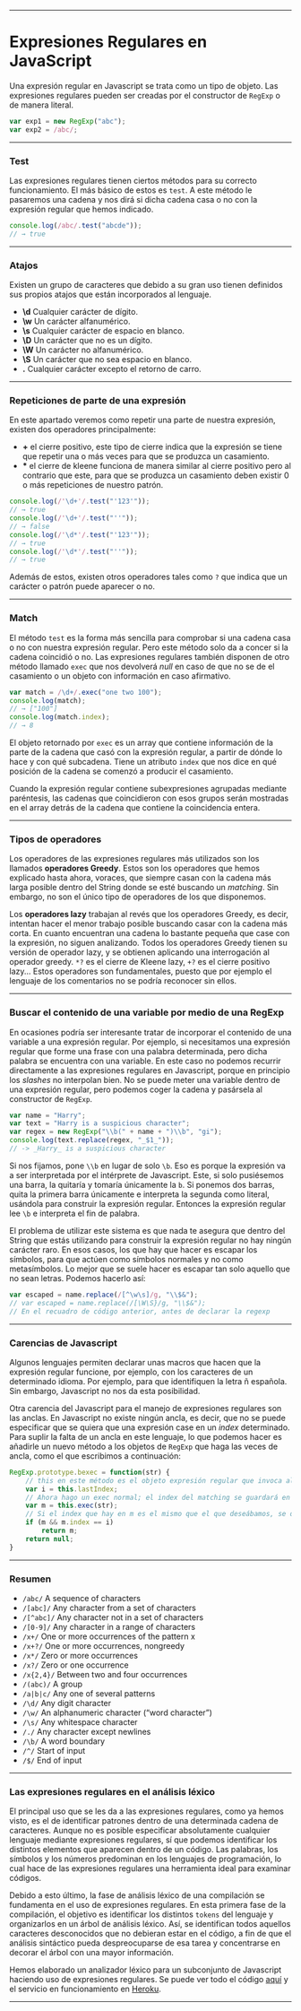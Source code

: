 
---

# Expresiones Regulares en JavaScript

Una expresión regular en Javascript se trata como un tipo de objeto. Las expresiones regulares pueden ser creadas por el constructor de `RegExp` o de manera literal.

```javascript
var exp1 = new RegExp("abc");
var exp2 = /abc/;
```

---

### Test

Las expresiones regulares tienen ciertos métodos para su correcto funcionamiento. El más básico de estos es `test`. A este método le pasaremos una cadena y nos dirá si dicha cadena casa o no con la expresión regular que hemos indicado.

```javascript
console.log(/abc/.test("abcde"));
// → true
```

---

### Atajos

Existen un grupo de caracteres que debido a su gran uso tienen definidos sus propios atajos que están incorporados al lenguaje.

* **\d** Cualquier carácter de dígito.
* **\w** Un carácter alfanumérico.
* **\s** Cualquier carácter de espacio en blanco.
* **\D** Un carácter que no es un dígito.
* **\W** Un carácter no alfanumérico.
* **\S** Un carácter que no sea espacio en blanco.
* **.** Cualquier carácter excepto el retorno de carro.

---

### Repeticiones de parte de una expresión

En este apartado veremos como repetir una parte de nuestra expresión, existen dos operadores principalmente:

* **+** el cierre positivo, este tipo de cierre indica que la expresión se tiene que repetir una o más veces para que se produzca un casamiento.
* __*__ el cierre de kleene funciona de manera similar al cierre positivo pero al contrario que este, para que se produzca un casamiento deben existir 0 o más repeticiones de nuestro patrón.

```javascript
console.log(/'\d+'/.test("'123'"));
// → true
console.log(/'\d+'/.test("''"));
// → false
console.log(/'\d*'/.test("'123'"));
// → true
console.log(/'\d*'/.test("''"));
// → true
```

Además de estos, existen otros operadores tales como `?` que indica que un carácter o patrón puede aparecer o no.

---

### Match

El método `test` es la forma más sencilla para comprobar si una cadena casa o no con nuestra expresión regular. Pero este método solo da a concer si la cadena coincidió o no. Las expresiones regulares también disponen de otro método llamado `exec` que nos devolverá _null_ en caso de que no se de el casamiento o un objeto con información en caso afirmativo.

```javascript
var match = /\d+/.exec("one two 100");
console.log(match);
// → ["100"]
console.log(match.index);
// → 8
```

El objeto retornado por `exec` es un array que contiene información de la parte de la cadena que casó con la expresión regular, a partir de dónde lo hace y con qué subcadena. Tiene un atributo `index` que nos dice en qué posición de la cadena se comenzó a producir el casamiento.

Cuando la expresión regular contiene subexpresiones agrupadas mediante paréntesis, las cadenas que coincidieron con esos grupos serán mostradas en el array detrás de la cadena que contiene la coincidencia entera.

---

### Tipos de operadores

Los operadores de las expresiones regulares más utilizados son los llamados **operadores Greedy**. Estos son los operadores que hemos explicado hasta ahora, voraces, que siempre casan con la cadena más larga posible dentro del String donde se esté buscando un _matching_. Sin embargo, no son el único tipo de operadores de los que disponemos.

Los **operadores lazy** trabajan al revés que los operadores Greedy, es decir, intentan hacer el menor trabajo posible buscando casar con la cadena más corta. En cuanto encuentran una cadena lo bastante pequeña que case con la expresión, no siguen analizando. Todos los operadores Greedy tienen su versión de operador lazy, y se obtienen aplicando una interrogación al operador greedy. `*?` es el cierre de Kleene lazy, `+?` es el cierre positivo lazy... Estos operadores son fundamentales, puesto que por ejemplo el lenguaje de los comentarios no se podría reconocer sin ellos.

---

### Buscar el contenido de una variable por medio de una RegExp

En ocasiones podría ser interesante tratar de incorporar el contenido de una variable a una expresión regular. Por ejemplo, si necesitamos una expresión regular que forme una frase con una palabra determinada, pero dicha palabra se encuentra con una variable. En este caso no podemos recurrir directamente a las expresiones regulares en Javascript, porque en principio los _slashes_ no interpolan bien. No se puede meter una variable dentro de una expresión regular, pero podemos coger la cadena y pasársela al constructor de `RegExp`.

```javascript
var name = "Harry";
var text = "Harry is a suspicious character";  
var regex = new RegExp("\\b(" + name + ")\\b", "gi");
console.log(text.replace(regex, "_$1_"));
// -> _Harry_ is a suspicious character
```

Si nos fijamos, pone `\\b` en lugar de solo `\b`. Eso es porque la expresión va a ser interpretada por el intérprete de Javascript. Este, si solo pusiésemos una barra, la quitaría y tomaría únicamente la `b`. Si ponemos dos barras, quita la primera barra únicamente e interpreta la segunda como literal, usándola para construir la expresión regular. Entonces la expresión regular lee `\b` e interpreta el fin de palabra.

El problema de utilizar este sistema es que nada te asegura que dentro del String que estás utilizando para construir la expresión regular no hay ningún carácter raro. En esos casos, los que hay que hacer es escapar los símbolos, para que actúen como símbolos normales y no como metasímbolos. Lo mejor que se suele hacer es escapar tan solo aquello que no sean letras. Podemos hacerlo así:

```javascript
var escaped = name.replace(/[^\w\s]/g, "\\$&");
// var escaped = name.replace(/[\W\S}/g, "\\$&");
// En el recuadro de código anterior, antes de declarar la regexp
```

---

### Carencias de Javascript

Algunos lenguajes permiten declarar unas macros que hacen que la expresión regular funcione, por ejemplo, con los caracteres de un determinado idioma. Por ejemplo, para que identifiquen la letra ñ española. Sin embargo, Javascript no nos da esta posibilidad.

Otra carencia del Javascript para el manejo de expresiones regulares son las anclas. En Javascript no existe ningún ancla, es decir, que no se puede especificar que se quiera que una expresión case en un _index_ determinado. Para suplir la falta de un ancla en este lenguaje, lo que podemos hacer es añadirle un nuevo método a los objetos de `RegExp` que haga las veces de ancla, como el que escribimos a continuación:

```javascript
RegExp.prototype.bexec = function(str) {
	// this en este método es el objeto expresión regular que invoca al método
	var i = this.lastIndex;
	// Ahora hago un exec normal; el index del matching se guardará en el objeto m
	var m = this.exec(str);
	// Si el index que hay en m es el mismo que el que deseábamos, se devuelve m, y si no se devuelve null
	if (m && m.index == i) 
		return m;
	return null;
}
```


---

### Resumen

* `/abc/` A sequence of characters
* `/[abc]/` Any character from a set of characters
* `/[^abc]/` Any character not in a set of characters
* `/[0-9]/` Any character in a range of characters
* `/x+/` One or more occurrences of the pattern x
* `/x+?/` One or more occurrences, nongreedy
* `/x*/` Zero or more occurrences
* `/x?/` Zero or one occurrence
* `/x{2,4}/` Between two and four occurrences
* `/(abc)/` A group
* `/a|b|c/` Any one of several patterns
* `/\d/` Any digit character
* `/\w/` An alphanumeric character (“word character”)
* `/\s/` Any whitespace character
* `/./` Any character except newlines
* `/\b/` A word boundary
* `/^/` Start of input
* `/$/` End of input

---

### Las expresiones regulares en el análisis léxico

El principal uso que se les da a las expresiones regulares, como ya hemos visto, es el de identificar patrones dentro de una determinada cadena de caracteres. Aunque no es posible especificar absolutamente cualquier lenguaje mediante expresiones regulares, sí que podemos identificar los distintos elementos que aparecen dentro de un código. Las palabras, los símbolos y los números predominan en los lenguajes de programación, lo cual hace de las expresiones regulares una herramienta ideal para examinar códigos.

Debido a esto último, la fase de análisis léxico de una compilación se fundamenta en el uso de expresiones regulares. En esta primera fase de la compilación, el objetivo es identificar los distintos `tokens` del lenguaje y organizarlos en un árbol de análisis léxico. Así, se identifican todos aquellos caracteres desconocidos que no debieran estar en el código, a fin de que el análisis sintáctico pueda despreocuparse de esa tarea y concentrarse en decorar el árbol con una mayor información. 

Hemos elaborado un analizador léxico para un subconjunto de Javascript haciendo uso de expresiones regulares. Se puede ver todo el código [aquí](https://github.com/ULL-ESIT-PL-1617/analizador-lexico-para-un-subconjunto-de-javascript-guillermo-eduardo-oscar-sergio) y el servicio en funcionamiento en [Heroku](https://analizador-lexico-js-egos.herokuapp.com). 











---

















